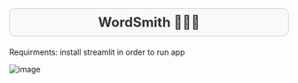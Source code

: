 <div align="center" style="padding: 10px; border: 1px solid #ccc; background-color: #f9f9f9; border-radius: 10px; margin-bottom: 20px;">
    <h2 style="margin: 0; font-size: 24px; color: #333;">WordSmith 🧙‍♂️✨</h2>
</div>

Requirments:
install streamlit in order to run app

![image](https://github.com/user-attachments/assets/5bf39588-6a51-438f-9c46-13b574b3a7b5)



